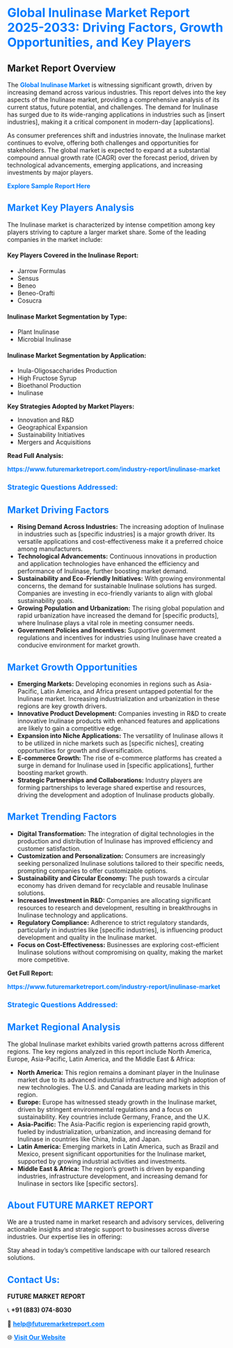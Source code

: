 <h1 style="color: #007BFF;">Global Inulinase Market Report 2025-2033: Driving Factors, Growth Opportunities, and Key Players</h1>

<section id="overview">
<h2>Market Report Overview</h2>
<p>The <a href="https://www.futuremarketreport.com/industry-report/inulinase-market" style="color: #007BFF; text-decoration: none;"><strong>Global Inulinase Market</strong></a> is witnessing significant growth, driven by increasing demand across various industries. This report delves into the key aspects of the Inulinase market, providing a comprehensive analysis of its current status, future potential, and challenges. The demand for Inulinase has surged due to its wide-ranging applications in industries such as [insert industries], making it a critical component in modern-day [applications].</p>
<p>As consumer preferences shift and industries innovate, the Inulinase market continues to evolve, offering both challenges and opportunities for stakeholders. The global market is expected to expand at a substantial compound annual growth rate (CAGR) over the forecast period, driven by technological advancements, emerging applications, and increasing investments by major players.</p>
</section>

<section id="overview">
<p><a href="https://www.futuremarketreport.com/request-sample/reportId=116483" style="color: #007BFF; text-decoration: none;"><strong>Explore Sample Report Here</strong></a></p>
</section>

<section id="key-players">
<h2 style="color: #007BFF;">Market Key Players Analysis</h2>
<p>The Inulinase market is characterized by intense competition among key players striving to capture a larger market share. Some of the leading companies in the market include:</p>
<h4>Key Players Covered in the Inulinase Report:</h4>
<ul><li>Jarrow Formulas</li><li>Sensus</li><li>Beneo</li><li>Beneo-Orafti</li><li>Cosucra</li></ul>
<h4>Inulinase Market Segmentation by Type:</h4>
<ul><li>Plant Inulinase</li><li>Microbial Inulinase</li></ul>

<h4>Inulinase Market Segmentation by Application:</h4>
<ul><li>Inula-Oligosaccharides Production</li><li>High Fructose Syrup</li><li>Bioethanol Production</li><li>Inulinase</li></ul>
<p><strong>Key Strategies Adopted by Market Players:</strong></p>
<ul>
<li>Innovation and R&D</li>
<li>Geographical Expansion</li>
<li>Sustainability Initiatives</li>
<li>Mergers and Acquisitions</li>
</ul>
</section>

<section>
<p><strong>Read Full Analysis: </strong></p><a href="https://www.futuremarketreport.com/industry-report/inulinase-market" style="color: #007BFF; text-decoration: none;"><strong>https://www.futuremarketreport.com/industry-report/inulinase-market</strong></a>
<h3 style="color: #007BFF;">Strategic Questions Addressed:</h3>
</section>

<section id="driving-factors">
<h2 style="color: #007BFF;">Market Driving Factors</h2>
<ul>
<li><strong>Rising Demand Across Industries:</strong> The increasing adoption of Inulinase in industries such as [specific industries] is a major growth driver. Its versatile applications and cost-effectiveness make it a preferred choice among manufacturers.</li>
<li><strong>Technological Advancements:</strong> Continuous innovations in production and application technologies have enhanced the efficiency and performance of Inulinase, further boosting market demand.</li>
<li><strong>Sustainability and Eco-Friendly Initiatives:</strong> With growing environmental concerns, the demand for sustainable Inulinase solutions has surged. Companies are investing in eco-friendly variants to align with global sustainability goals.</li>
<li><strong>Growing Population and Urbanization:</strong> The rising global population and rapid urbanization have increased the demand for [specific products], where Inulinase plays a vital role in meeting consumer needs.</li>
<li><strong>Government Policies and Incentives:</strong> Supportive government regulations and incentives for industries using Inulinase have created a conducive environment for market growth.</li>
</ul>
</section>

<section id="growth-opportunities">
<h2 style="color: #007BFF;">Market Growth Opportunities</h2>
<ul>
<li><strong>Emerging Markets:</strong> Developing economies in regions such as Asia-Pacific, Latin America, and Africa present untapped potential for the Inulinase market. Increasing industrialization and urbanization in these regions are key growth drivers.</li>
<li><strong>Innovative Product Development:</strong> Companies investing in R&D to create innovative Inulinase products with enhanced features and applications are likely to gain a competitive edge.</li>
<li><strong>Expansion into Niche Applications:</strong> The versatility of Inulinase allows it to be utilized in niche markets such as [specific niches], creating opportunities for growth and diversification.</li>
<li><strong>E-commerce Growth:</strong> The rise of e-commerce platforms has created a surge in demand for Inulinase used in [specific applications], further boosting market growth.</li>
<li><strong>Strategic Partnerships and Collaborations:</strong> Industry players are forming partnerships to leverage shared expertise and resources, driving the development and adoption of Inulinase products globally.</li>
</ul>
</section>

<section id="trending-factors">
<h2 style="color: #007BFF;">Market Trending Factors</h2>
<ul>
<li><strong>Digital Transformation:</strong> The integration of digital technologies in the production and distribution of Inulinase has improved efficiency and customer satisfaction.</li>
<li><strong>Customization and Personalization:</strong> Consumers are increasingly seeking personalized Inulinase solutions tailored to their specific needs, prompting companies to offer customizable options.</li>
<li><strong>Sustainability and Circular Economy:</strong> The push towards a circular economy has driven demand for recyclable and reusable Inulinase solutions.</li>
<li><strong>Increased Investment in R&D:</strong> Companies are allocating significant resources to research and development, resulting in breakthroughs in Inulinase technology and applications.</li>
<li><strong>Regulatory Compliance:</strong> Adherence to strict regulatory standards, particularly in industries like [specific industries], is influencing product development and quality in the Inulinase market.</li>
<li><strong>Focus on Cost-Effectiveness:</strong> Businesses are exploring cost-efficient Inulinase solutions without compromising on quality, making the market more competitive.</li>
</ul>
</section>

<section>
<p><strong>Get Full Report: </strong></p><a href="https://www.futuremarketreport.com/industry-report/inulinase-market" style="color: #007BFF; text-decoration: none;"><strong>https://www.futuremarketreport.com/industry-report/inulinase-market</strong></a>
<h3 style="color: #007BFF;">Strategic Questions Addressed:</h3>
</section>


<section id="regional-analysis">
<h2 style="color: #007BFF;">Market Regional Analysis</h2>
<p>The global Inulinase market exhibits varied growth patterns across different regions. The key regions analyzed in this report include North America, Europe, Asia-Pacific, Latin America, and the Middle East & Africa:</p>
<ul>
<li><strong>North America:</strong> This region remains a dominant player in the Inulinase market due to its advanced industrial infrastructure and high adoption of new technologies. The U.S. and Canada are leading markets in this region.</li>
<li><strong>Europe:</strong> Europe has witnessed steady growth in the Inulinase market, driven by stringent environmental regulations and a focus on sustainability. Key countries include Germany, France, and the U.K.</li>
<li><strong>Asia-Pacific:</strong> The Asia-Pacific region is experiencing rapid growth, fueled by industrialization, urbanization, and increasing demand for Inulinase in countries like China, India, and Japan.</li>
<li><strong>Latin America:</strong> Emerging markets in Latin America, such as Brazil and Mexico, present significant opportunities for the Inulinase market, supported by growing industrial activities and investments.</li>
<li><strong>Middle East & Africa:</strong> The region’s growth is driven by expanding industries, infrastructure development, and increasing demand for Inulinase in sectors like [specific sectors].</li>
</ul>
</section>

<footer>
<h2 style="color: #007BFF;">About FUTURE MARKET REPORT</h2>
<p>We are a trusted name in market research and advisory services, delivering actionable insights and strategic support to businesses across diverse industries. Our expertise lies in offering:</p>

<p>Stay ahead in today’s competitive landscape with our tailored research solutions.</p>

<h2 style="color: #007BFF;">Contact Us:</h2>
<p><strong>FUTURE MARKET REPORT</strong></p>
<p>📞 <strong>+91 (883) 074-8030</strong></p>
<p>📧 <strong><a href="mailto:help@futuremarketreport.com" style="color: #007BFF;">help@futuremarketreport.com</a></strong></p>
<p>🌐 <strong><a href="https://www.futuremarketreport.com/" style="color: #007BFF;">Visit Our Website</a></strong></p>
</footer>